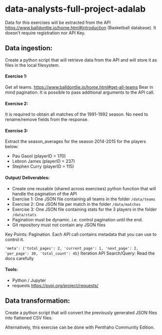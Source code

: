 # data-analysts-full-project-adalab

Data for this exercises will be extracted from the API https://www.balldontlie.io/home.html#introduction
(Basketball database). It doesn't require registration nor API Key.

## Data ingestion: 
Create a python script that will retrieve data from the API and will store it as files in the local filesystem.

#### Exercise 1: 
Get all teams. https://www.balldontlie.io/home.html#get-all-teams
Bear in mind pagination. It is possible to pass additional arguments to the API call. 

#### Exercise 2: 
It is required to obtain all matches of the 1991-1992 season. No need to rename/remove fields from the response.

#### Exercise 3: 
Extract the season_averages for the season 2014-2015 for the players below:

- Pau Gasol (playerID = 170)
- Lebron James (playerID = 237)
- Stephen Curry (playerID = 115)


#### Output/ Deliverables:
- Create one reusable (shared across exercises) python function that will handle the pagination of the API
- Exercise 1: One JSON file containing all teams in the folder `/data/teams`
- Exercise 2: One JSON file per match in the folder `/data/matches`
- Exercise 3: One JSON file containing stats for the 3 players in the folder `/data/stats`
- Pagination must be dynamic. i.e. control pagination until the end.
- Git repository must not contain any JSON files


Key Points:
Pagination. Each API call contains metadata that you can use to control it.

`'meta': {'total_pages': 2, 'current_page': 1, 'next_page': 2, 'per_page': 30, 'total_count': 45}`
Iteration
API Search/Query: Read the docs carefully

#### Tools:
- Python / Jupyter
- requests https://pypi.org/project/requests/


## Data transformation: 
Create a python script that will convert the previously generated JSON files into flattened CSV files.

Alternatively, this exercise can be done with Penthaho Community Edition.
